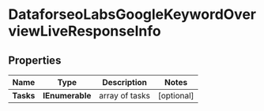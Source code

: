 # DataforseoLabsGoogleKeywordOverviewLiveResponseInfo


## Properties

| Name | Type | Description | Notes |
|------------ | ------------- | ------------- | -------------|
**Tasks** | **IEnumerable<DataforseoLabsGoogleKeywordOverviewLiveTaskInfo>** | array of tasks |[optional]|
